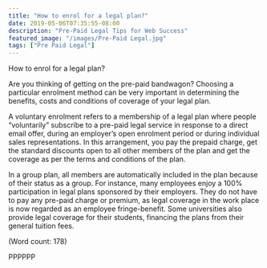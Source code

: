 ```yaml
---
title: "How to enrol for a legal plan?"
date: 2019-05-06T07:35:55-08:00
description: "Pre-Paid Legal Tips for Web Success"
featured_image: "/images/Pre-Paid Legal.jpg"
tags: ["Pre Paid Legal"]
---
```


How to enrol for a legal plan? 

Are you thinking of getting on the pre-paid bandwagon? Choosing a 
particular enrolment method can be very important in determining the 
benefits, costs and conditions of coverage of your legal plan. 

A voluntary enrolment refers to a membership of a legal plan where people 
“voluntarily” subscribe to a pre-paid legal service in response to a direct 
email offer, during an employer’s open enrolment period or during 
individual sales representations. In this arrangement, you pay the prepaid 
charge, get the standard discounts open to all other members of the plan 
and get the coverage as per the terms and conditions of the plan.

In a group plan, all members are automatically included in the plan because 
of their status as a group. For instance, many employees enjoy a 100% 
participation in legal plans sponsored by their employers. They do not have 
to pay any pre-paid charge or premium, as legal coverage in the work place 
is now regarded as an employee fringe-benefit. 
Some universities also provide legal coverage for their students, financing 
the plans from their general tuition fees.  


(Word count: 178)

PPPPPP







